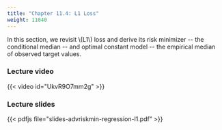 ```yaml
---
title: "Chapter 11.4: L1 Loss"
weight: 11040
---
```

In this section, we revisit \\(L1\\) loss and derive its risk minimizer -- the conditional median -- and optimal constant model -- the empirical median of observed target values. 

<!--more-->

### Lecture video

{{< video id="UkvR9O7mm2g" >}}

### Lecture slides

{{< pdfjs file="slides-advriskmin-regression-l1.pdf" >}}
